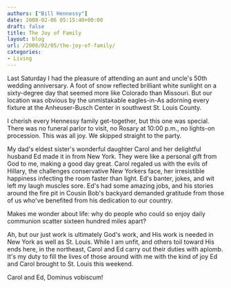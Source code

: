 ```yaml
---
authors: ["Bill Hennessy"]
date: 2008-02-06 05:15:40+00:00
draft: false
title: The Joy of Family
layout: blog
url: /2008/02/05/the-joy-of-family/
categories:
- Living
---
```


Last Saturday I had the pleasure of attending an aunt and uncle's 50th wedding anniversary.   A foot of snow reflected brilliant white sunlight on a sixty-degree day that seemed more like Colorado than Missouri.  But our location was obvious by the unmistakable eagles-in-As adorning every fixture at the Anheuser-Busch Center in southwest St. Louis County.

I cherish every Hennessy family get-together, but this one was special.  There was no funeral parlor to visit, no Rosary at 10:00 p.m., no lights-on procession.  This was all joy.  We skipped straight to the party.

My dad's eldest sister's wonderful daughter Carol and her delightful husband Ed made it in from New York.  They were like a personal gift from God to me, making a good day great.  Carol regaled us with the evils of Hillary, the challenges conservative New Yorkers face, her irresistible happiness infecting the room faster than light.  Ed's banter, jokes, and wit left my laugh muscles sore.  Ed's had some amazing jobs, and his stories around the fire pit in Cousin Bob's backyard demanded gratitude from those of us who've benefited from his dedication to our country.

Makes me wonder about life: why do people who could so enjoy daily communion scatter sixteen hundred miles apart?

Ah, but our just work is ultimately God's work, and His work is needed in New York as well as St. Louis.  While I am unfit, and others toil toward His ends here, in the northeast, Carol and Ed carry out their duties with aplomb.  It's my duty to fill the lives of those around with me with the kind of joy Ed and Carol brought to St. Louis this weekend.

Carol and Ed,  Dominus vobiscum!
